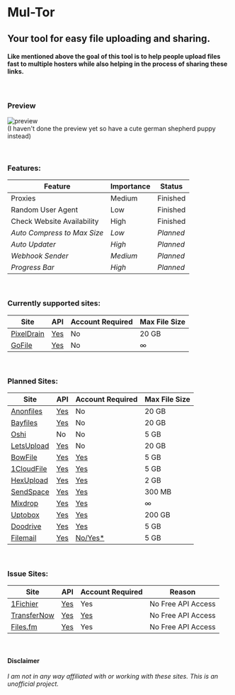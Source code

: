 # Mul-Tor
## Your tool for easy file uploading and sharing.

#### Like mentioned above the goal of this tool is to help people upload files fast to multiple hosters while also helping in the process of sharing these links.

<br />

### Preview

![preview](https://github.com/Official-Husko/mul-tor/blob/master/media/preview.gif)  
(I haven't done the preview yet so have a cute german shepherd puppy instead)

<br />

### Features:
Feature | Importance | Status
--- | --- | ---
Proxies | Medium | Finished
Random User Agent | Low | Finished
Check Website Availability | High | Finished
*Auto Compress to Max Size* | *Low* | *Planned*
*Auto Updater* | *High* | *Planned*
*Webhook Sender* | *Medium* | *Planned*
*Progress Bar* | *High* | *Planned* |

<br />

### Currently supported sites:
Site | API | Account Required | Max File Size
--- | --- | --- | ---
[PixelDrain][1] | [Yes][2] | No | 20 GB
[GoFile][7] | [Yes][8] | No | ∞

<br />

### Planned Sites:
Site | API | Account Required | Max File Size
--- | --- | --- | ---
[Anonfiles][3] | [Yes][4] | No | 20 GB
[Bayfiles][5] | [Yes][6] | No | 20 GB
[Oshi][9] | No | No | 5 GB
[LetsUpload][15] | [Yes][16] | No | 20 GB
[BowFile][17] | [Yes][18] | [Yes][19] | 5 GB
[1CloudFile][20] | [Yes][21] | [Yes][22] | 5 GB
[HexUpload][23] | [Yes][24] | [Yes][25] | 2 GB
[SendSpace][26] | [Yes][27] | [Yes][28] | 300 MB
[Mixdrop][29] | [Yes][30] | [Yes][30] | ∞
[Uptobox][33] | [Yes][34] | [Yes][35] | 200 GB
[Doodrive][36] | [Yes][37] | [Yes][38] | 5 GB
[Filemail][42] | [Yes][43] | [No/Yes*][44] | 5 GB

<br />

### Issue Sites:
Site | API | Account Required | Reason
--- | --- | --- | ---
[1Fichier][31] | [Yes][32] | Yes | No Free API Access
[TransferNow][39] | [Yes][40] | [Yes][41] | No Free API Access
[Files.fm][45] | [Yes][46] | Yes | No Free API Access

[comment]: # (Below are all links to the sites)
[0]: #
[1]: https://pixeldrain.com/
[2]: https://pixeldrain.com/api
[3]: https://anonfiles.com/
[4]: https://anonfiles.com/docs/api
[5]: https://bayfiles.com/
[6]: https://bayfiles.com/docs/api
[7]: https://gofile.io/
[8]: https://gofile.io/api
[9]: https://oshi.at/
[10]: https://multiup.org/
[11]: https://multiup.org/en/upload/from-api
[12]: https://mirrorace.com/
[13]: https://mirrorace.com/api
[14]: https://mirrorace.com/api#api_credentials
[15]: https://letsupload.cc/
[16]: https://letsupload.cc/docs/api
[17]: https://bowfile.com/
[18]: https://bowfile.com/api
[19]: https://bowfile.com/account/edit#api
[20]: https://1cloudfile.com/
[21]: https://1cloudfile.com/api
[22]: https://1cloudfile.com/account/edit#api
[23]: https://hexupload.net/
[24]: https://hexupload.docs.apiary.io/#
[25]: https://hexupload.net/?op=my_account
[26]: https://www.sendspace.com/
[27]: https://www.sendspace.com/dev_method.html
[28]: https://www.sendspace.com/dev_apikeys.html
[29]: https://mixdrop.co/
[30]: https://mixdrop.co/api/
[31]: https://1fichier.com/
[32]: https://1fichier.com/api.html
[33]: https://uptobox.com/
[34]: https://docs.uptobox.com/
[35]: https://uptobox.com/my_account
[36]: https://doodrive.com/
[37]: https://doodrive.com/dashboard/api
[38]: https://doodrive.com/dashboard/settings#settings_api
[39]: https://www.transfernow.net/
[40]: https://developers.transfernow.net/
[41]: https://www.transfernow.net/dashboard/admin/api
[42]: https://www.filemail.com/
[43]: https://www.filemail.com/apidoc
[44]: https://www.filemail.com/apidoc/ApiKey.aspx
[45]: https://files.fm/
[46]: https://files.fm/api.php

<br />

#### Disclaimer
*I am not in any way affiliated with or working with these sites. This is an unofficial project.*


[//]: # (Ingore These Lines Below)
[//]: # ([MultiUp][10] | [Yes][11] | No | ∞)
[//]: # ([MirrorAce][12] | [Yes][13] | [Yes][14] | 5 GB)